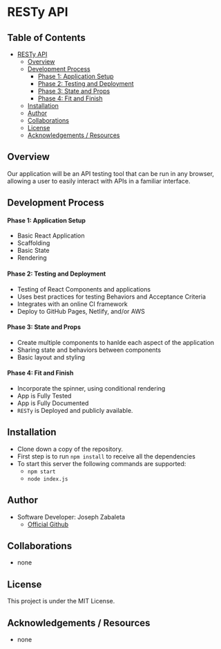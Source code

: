 # RESTy API

## Table of Contents
- [RESTy API](#resty-api)
    - [Overview](#overview)
    - [Development Process](#development-process)
        - [Phase 1: Application Setup](#phase-1-application-setup)
        - [Phase 2: Testing and Deployment](#phase-2-testing-and-deployment)
        - [Phase 3: State and Props](#phase-3-state-and-props)
        - [Phase 4: Fit and Finish](#phase-4-fit-and-finish)
    - [Installation](#installation)
    - [Author](#author)
    - [Collaborations](#collaborations)
    - [License](#license)
    - [Acknowledgements / Resources](#acknowledgements-/-resources)

## Overview
Our application will be an API testing tool that can be run in any browser, allowing a user to easily interact with APIs in a familiar interface.


## Development Process

#### Phase 1: Application Setup
- Basic React Application
- Scaffolding
- Basic State
- Rendering

#### Phase 2: Testing and Deployment
- Testing of React Components and applications
- Uses best practices for testing Behaviors and Acceptance Criteria
- Integrates with an online CI framework
- Deploy to GitHub Pages, Netlify, and/or AWS

#### Phase 3: State and Props
- Create multiple components to hanlde each aspect of the application
- Sharing state and behaviors between components
- Basic layout and styling

#### Phase 4: Fit and Finish
- Incorporate the spinner, using conditional rendering
- App is Fully Tested
- App is Fully Documented
- `RESTy` is Deployed and publicly available.

## Installation
- Clone down a copy of the repository.
- First step is to run `npm install` to receive all the dependencies
- To start this server the following commands are supported:
    - `npm start`
    - `node index.js`

## Author
- Software Developer: Joseph Zabaleta
  - [Official Github](https://github.com/joseph-zabaleta)

## Collaborations
- none

## License
This project is under the MIT License.

## Acknowledgements / Resources
- none
